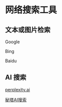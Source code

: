 # 网络搜索工具


## 文本或图片检索

Google

Bing

Baidu

## AI 搜索

[perplexity.ai](https://www.perplexity.ai/)

[秘塔AI搜索](https://metaso.cn/)